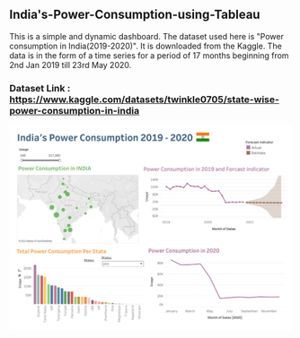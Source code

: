 ## India's-Power-Consumption-using-Tableau

This is a simple and dynamic dashboard. The dataset used here is "Power consumption in India(2019-2020)". It is downloaded from the Kaggle. The data is in the form of a time series for a period of 17 months beginning from 2nd Jan 2019 till 23rd May 2020. 

### Dataset Link : https://www.kaggle.com/datasets/twinkle0705/state-wise-power-consumption-in-india

<img src="./Workbook/Screenshot 2022-11-03 at 21.05.43.png" alt="Alt text">
